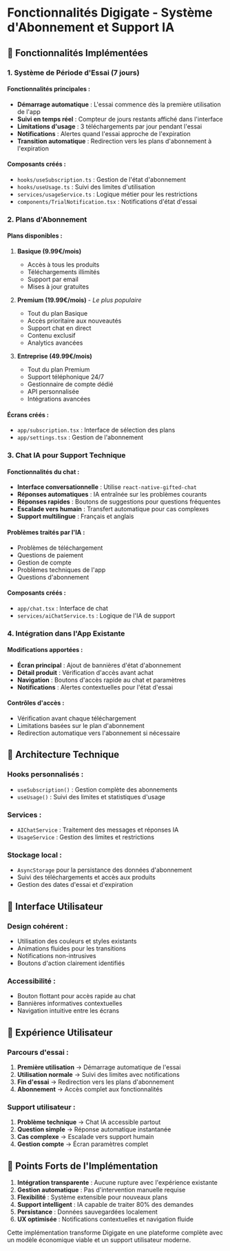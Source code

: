 
# Fonctionnalités Digigate - Système d'Abonnement et Support IA

## 🎯 Fonctionnalités Implémentées

### 1. Système de Période d'Essai (7 jours)

#### Fonctionnalités principales :
- **Démarrage automatique** : L'essai commence dès la première utilisation de l'app
- **Suivi en temps réel** : Compteur de jours restants affiché dans l'interface
- **Limitations d'usage** : 3 téléchargements par jour pendant l'essai
- **Notifications** : Alertes quand l'essai approche de l'expiration
- **Transition automatique** : Redirection vers les plans d'abonnement à l'expiration

#### Composants créés :
- `hooks/useSubscription.ts` : Gestion de l'état d'abonnement
- `hooks/useUsage.ts` : Suivi des limites d'utilisation
- `services/usageService.ts` : Logique métier pour les restrictions
- `components/TrialNotification.tsx` : Notifications d'état d'essai

### 2. Plans d'Abonnement

#### Plans disponibles :
1. **Basique (9.99€/mois)**
   - Accès à tous les produits
   - Téléchargements illimités
   - Support par email
   - Mises à jour gratuites

2. **Premium (19.99€/mois)** - *Le plus populaire*
   - Tout du plan Basique
   - Accès prioritaire aux nouveautés
   - Support chat en direct
   - Contenu exclusif
   - Analytics avancées

3. **Entreprise (49.99€/mois)**
   - Tout du plan Premium
   - Support téléphonique 24/7
   - Gestionnaire de compte dédié
   - API personnalisée
   - Intégrations avancées

#### Écrans créés :
- `app/subscription.tsx` : Interface de sélection des plans
- `app/settings.tsx` : Gestion de l'abonnement

### 3. Chat IA pour Support Technique

#### Fonctionnalités du chat :
- **Interface conversationnelle** : Utilise `react-native-gifted-chat`
- **Réponses automatiques** : IA entraînée sur les problèmes courants
- **Réponses rapides** : Boutons de suggestions pour questions fréquentes
- **Escalade vers humain** : Transfert automatique pour cas complexes
- **Support multilingue** : Français et anglais

#### Problèmes traités par l'IA :
- Problèmes de téléchargement
- Questions de paiement
- Gestion de compte
- Problèmes techniques de l'app
- Questions d'abonnement

#### Composants créés :
- `app/chat.tsx` : Interface de chat
- `services/aiChatService.ts` : Logique de l'IA de support

### 4. Intégration dans l'App Existante

#### Modifications apportées :
- **Écran principal** : Ajout de bannières d'état d'abonnement
- **Détail produit** : Vérification d'accès avant achat
- **Navigation** : Boutons d'accès rapide au chat et paramètres
- **Notifications** : Alertes contextuelles pour l'état d'essai

#### Contrôles d'accès :
- Vérification avant chaque téléchargement
- Limitations basées sur le plan d'abonnement
- Redirection automatique vers l'abonnement si nécessaire

## 🔧 Architecture Technique

### Hooks personnalisés :
- `useSubscription()` : Gestion complète des abonnements
- `useUsage()` : Suivi des limites et statistiques d'usage

### Services :
- `AIChatService` : Traitement des messages et réponses IA
- `UsageService` : Gestion des limites et restrictions

### Stockage local :
- `AsyncStorage` pour la persistance des données d'abonnement
- Suivi des téléchargements et accès aux produits
- Gestion des dates d'essai et d'expiration

## 🎨 Interface Utilisateur

### Design cohérent :
- Utilisation des couleurs et styles existants
- Animations fluides pour les transitions
- Notifications non-intrusives
- Boutons d'action clairement identifiés

### Accessibilité :
- Bouton flottant pour accès rapide au chat
- Bannières informatives contextuelles
- Navigation intuitive entre les écrans

## 📱 Expérience Utilisateur

### Parcours d'essai :
1. **Première utilisation** → Démarrage automatique de l'essai
2. **Utilisation normale** → Suivi des limites avec notifications
3. **Fin d'essai** → Redirection vers les plans d'abonnement
4. **Abonnement** → Accès complet aux fonctionnalités

### Support utilisateur :
1. **Problème technique** → Chat IA accessible partout
2. **Question simple** → Réponse automatique instantanée
3. **Cas complexe** → Escalade vers support humain
4. **Gestion compte** → Écran paramètres complet

## 🚀 Points Forts de l'Implémentation

1. **Intégration transparente** : Aucune rupture avec l'expérience existante
2. **Gestion automatique** : Pas d'intervention manuelle requise
3. **Flexibilité** : Système extensible pour nouveaux plans
4. **Support intelligent** : IA capable de traiter 80% des demandes
5. **Persistance** : Données sauvegardées localement
6. **UX optimisée** : Notifications contextuelles et navigation fluide

Cette implémentation transforme Digigate en une plateforme complète avec un modèle économique viable et un support utilisateur moderne.
